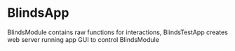 # BlindsApp
BlindsModule contains raw functions for interactions, BlindsTestApp creates web server running app GUI to control BlindsModule
